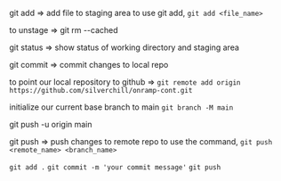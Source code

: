 git add => add file to staging area
to use git add, `git add <file_name>`

to unstage => git rm --cached <file>

git status => show status of working directory and staging area

git commit => commit changes to local repo


<!-- process to create a new repository in github and push your code to it -->
to point our local repository to github =>
`git remote add origin https://github.com/silverchill/onramp-cont.git`

initialize our current base branch to main `git branch -M main`

git push -u origin main

git push => push changes to remote repo
to use the command, `git push <remote_name> <branch_name>`

<!-- whenever you make changes to your project, follow this process to push to github-->
`git add .`
`git commit -m 'your commit message'`
`git push`
